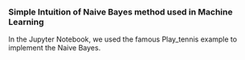 ### Simple Intuition of Naive Bayes method used in Machine Learning

In the Jupyter Notebook, we used the famous Play_tennis example to implement the Naive Bayes. 
